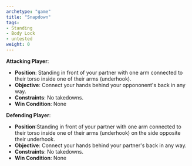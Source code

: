 ```yaml
---
archetype: "game"
title: "Snapdown"
tags: 
- Standing
- Body Lock
- untested
weight: 0
---
```


**Attacking Player**:
  * **Position**: Standing in front of your partner with one arm connected to their torso inside one of their arms (underhook).
  * **Objective**: Connect your hands behind your oppononent's back in any way.
  * **Constraints**: No takedowns.
  * **Win Condition**: None

**Defending Player**:
  * **Position**:Standing in front of your partner with one arm connected to their torso inside one of their arms (underhook) on the side opposite their underhook.
  * **Objective**: Connect your hands behind your partner's back in any way.
  * **Constraints**: No takedowns.
  * **Win Condition**: None
